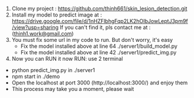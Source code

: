 1. Clone my project : https://github.com/thinh661/skin_lesion_detection.git
2. Install my model to predict image at : https://drive.google.com/file/d/1nHZFlbhgFqp2LK2hOIbJowLeptJ3pm9f/view?usp=sharing
    If you can't find it, pls contact me at : (thinh1.work@gmail.com)
3. You must fix some url in my code to run. But don't worry, it's easy
   - Fix the model installed above at line 64 ./server1/build_model.py
   - Fix the model installed above at line 42 ./server1/predict_img.py
4. Now you can RUN it now
RUN: use 2 terminal
- python predict_img.py in ./server1
- npm start in ./demo
- Open the localhost at port 3000 (http://localhost:3000/) and enjoy them
- This process may take you a moment, please wait
